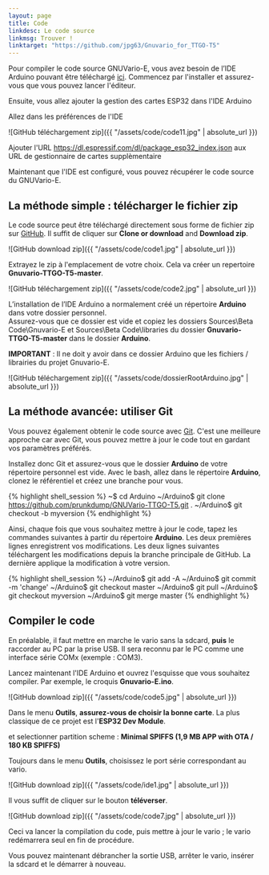 ```yaml
---
layout: page
title: Code
linkdesc: Le code source
linkmsg: Trouver !
linktarget: "https://github.com/jpg63/Gnuvario_for_TTGO-T5"
---
```


Pour compiler le code source GNUVario-E, vous avez besoin de l’IDE ​​Arduino pouvant être téléchargé [ici](https://www.arduino.cc/en/Main/Software). Commencez par l'installer et assurez-vous que vous pouvez lancer l'éditeur.

Ensuite, vous allez ajouter la gestion des cartes ESP32 dans l'IDE Arduino

Allez dans les préférences de l'IDE

![GitHub téléchargement zip]({{ "/assets/code/code11.jpg" | absolute_url }})

Ajouter l'URL https://dl.espressif.com/dl/package_esp32_index.json aux URL de gestionnaire de cartes supplèmentaire 

Maintenant que l'IDE est configuré, vous pouvez récupérer le code source du GNUVario-E.

La méthode simple : télécharger le fichier zip
----------------------------------

Le code source peut être téléchargé directement sous forme de fichier zip sur [GitHub](https://github.com/prunkdump/GNUVario-TTGO-T5). Il suffit de cliquer sur **Clone or download** and **Download zip**.

![GitHub download zip]({{ "/assets/code/code1.jpg" | absolute_url }})

Extrayez le zip à l'emplacement de votre choix. Cela va créer un repertoire **Gnuvario-TTGO-T5-master**.

![GitHub téléchargement zip]({{ "/assets/code/code2.jpg" | absolute_url }})

L’installation de l’IDE Arduino a normalement créé un répertoire **Arduino** dans votre dossier personnel.<BR> Assurez-vous que ce dossier est vide et copiez les dossiers  Sources\Beta Code\Gnuvario-E et Sources\Beta Code\libraries du dossier **Gnuvario-TTGO-T5-master** dans le dossier **Arduino**.

**IMPORTANT** : Il ne doit y avoir dans ce dossier Arduino que les fichiers / librairies du projet Gnuvario-E.

![GitHub téléchargement zip]({{ "/assets/code/dossierRootArduino.jpg" | absolute_url }})

La méthode avancée: utiliser Git
-----------------------------

Vous pouvez également obtenir le code source avec [Git](https://git-scm.com/). C'est une meilleure approche car avec Git, vous pouvez mettre à jour le code tout en gardant vos paramètres préférés.

Installez donc Git et assurez-vous que le dossier **Arduino** de votre répertoire personnel est vide. Avec le bash, allez dans le répertoire **Arduino**, clonez le référentiel et créez une branche pour vous.

{% highlight shell_session %}
~$ cd Arduino
~/Arduino$ git clone https://github.com/prunkdump/GNUVario-TTGO-T5.git .
~/Arduino$ git checkout -b myversion 
{% endhighlight %}

Ainsi, chaque fois que vous souhaitez mettre à jour le code, tapez les commandes suivantes à partir du répertoire **Arduino**. Les deux premières lignes enregistrent vos modifications. Les deux lignes suivantes téléchargent les modifications depuis la branche principale de GitHub. La dernière applique la modification à votre version.

{% highlight shell_session %}
~/Arduino$ git add -A
~/Arduino$ git commit -m 'change'
~/Arduino$ git checkout master
~/Arduino$ git pull
~/Arduino$ git checkout myversion
~/Arduino$ git merge master
{% endhighlight %}

Compiler le code
-----------------
En préalable, il faut mettre en marche le vario sans la sdcard, **puis** le raccorder au PC par la prise USB. Il sera reconnu par le PC comme une interface série COMx (exemple : COM3).

Lancez maintenant l'IDE Arduino et ouvrez l'esquisse que vous souhaitez compiler. Par exemple, le croquis **Gnuvario-E.ino**.

![GitHub download zip]({{ "/assets/code/code5.jpg" | absolute_url }})

Dans le menu **Outils**, **assurez-vous de choisir la bonne carte**. La plus classique de ce projet est l'**ESP32 Dev Module**.

et selectionner partition scheme : **Minimal SPIFFS (1,9 MB APP with OTA / 180 KB SPIFFS)**

Toujours dans le menu **Outils**, choisissez le port série correspondant au vario. 

![GitHub download zip]({{ "/assets/code/ide1.jpg" | absolute_url }})

Il vous suffit de cliquer sur le bouton **téléverser**.

![GitHub download zip]({{ "/assets/code/code7.jpg" | absolute_url }})

Ceci va lancer la compilation du code, puis mettre à jour le vario ; le vario redémarrera seul en fin de procédure.

Vous pouvez maintenant débrancher la sortie USB, arrêter le vario, insérer la sdcard et le démarrer à nouveau.




